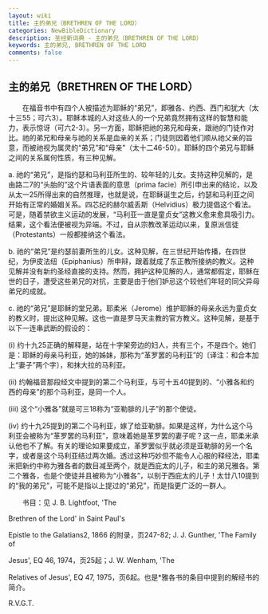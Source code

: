 ```yaml
---
layout: wiki
title: 主的弟兄（BRETHREN OF THE LORD）
categories: NewBibleDictionary
description: 圣经新词典 - 主的弟兄（BRETHREN OF THE LORD）
keywords: 主的弟兄, BRETHREN OF THE LORD
comments: false
---
```


## 主的弟兄（BRETHREN OF THE LORD）

　　在福音书中有四个人被描述为耶稣的“弟兄”，即雅各、约西、西门和犹大（太十三55；可六3）。耶稣本城的人对这些人的一个兄弟竟然拥有这样的智慧和能力，表示惊讶（可六2-3）。另一方面，耶稣把祂的弟兄和母亲，跟祂的门徒作对比。祂的弟兄和母亲与祂的关系是血亲的关系；门徒则因着他们顺从祂父亲的旨意，而被祂视为属灵的“弟兄”和“母亲”（太十二46-50）。耶稣的四个弟兄与耶稣之间的关系属何性质，有三种见解。

a. 祂的“弟兄”，是指约瑟和马利亚所生的、较年轻的儿女。支持这种见解的，是由路二7的“头胎的”这个片语表面的意思（prima facie）所引申出来的结论，以及从太一25所得出来的自然推理，也就是说，在耶稣诞生之后，约瑟和马利亚之间开始有正常的婚姻关系。四芯纪的赫尔威丢斯（Helvidius）极力提倡这个看法。可是，随着禁欲主义运动的发展，“马利亚一直是童贞女”这教义愈来愈具吸引力。结果，这个看法便被视为异端。不过，自从宗教改革运动以来，复原派信徒（Protestants）一般都接纳这个看法。

b. 祂的“弟兄”是约瑟前妻所生的儿女。这种见解，在三世纪开始传播，在四世纪，为伊皮法纽（Epiphanius）所申辩，跟着就成了东正教所接纳的教义。这种见解并没有新约圣经直接的支持。然而，拥护这种见解的人，通常都假定，耶稣在世的日子，遭受这些弟兄的对抗，主要是由于他们妒忌这个较他们年轻的同父异母弟兄的成就。

c. 祂的“弟兄”是耶稣的堂兄弟。耶柔米（Jerome）维护耶稣的母亲永远为童贞女的教义时，提出这种见解。这也一直是罗马天主教的官方教义。这种见解，是基于以下一连串武断的假设的：

(i) 约十九25正确的解释是，站在十字架旁边的妇人，共有三个，不是四个。她们是：耶稣的母亲马利亚，她的姊妹，那称为“革罗罢的马利亚”的〔译注：和合本加上“妻子”两个字〕，和抹大拉的马利亚。

(ii) 约翰福音那段经文中提到的第二个马利亚，与可十五40提到的、“小雅各和约西的母亲”的那个马利亚，是同一个人。

(iii) 这个“小雅各”就是可三18称为“亚勒腓的儿子”的那个使徒。

(iv) 约十九25提到的第二个马利亚，嫁了给亚勒腓。如果是这样，为什么这个马利亚会被称为“革罗罢的马利亚”，意味着她是革罗罢的妻子呢？这一点，耶柔米承认他也不了解。有关的理论如果要成立，革罗罢似乎就必须是亚勒腓的另一个名字，或者是这个马利亚结过两次婚。透过这种巧妙但不能令人心服的释经法，耶柔米把新约中称为雅各者的数目减至两个，就是西庇太的儿子，和主的弟兄雅各。第二个雅各，也是个使徒并且被称为“小雅各”，以别于西庇太的儿子！太廿八10提到的“我的弟兄”，可能不是指以上提过的“弟兄”，而是指更广泛的一群人。

　　书目：见 J. B. Lightfoot, 'The

Brethren of the Lord' in Saint Paul's

Epistle to the Galatians2, 1866 的附录，页247-82; J. J. Gunther, 'The Family of

Jesus', EQ 46, 1974，页25起；J. W. Wenham, 'The

Relatives of Jesus', EQ 47, 1975，页6起。也是*雅各书的条目中提到的解经书的简介。

R.V.G.T.







